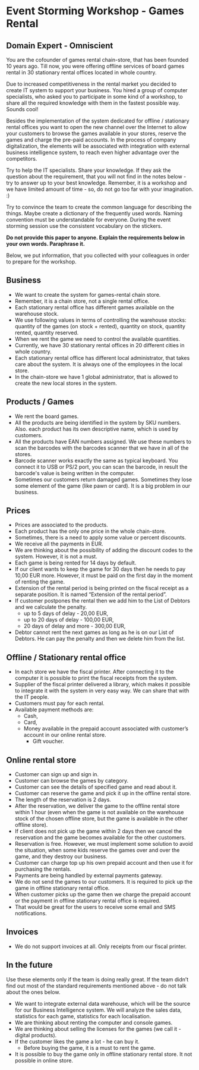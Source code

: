 # Event Storming Workshop - Games Rental

## Domain Expert - Omniscient

You are the cofounder of games rental chain-store, that has been founded 10 years ago. Till now, you were offering offline services of board games rental in 30 stationary rental offices located in whole country.

Due to increased competitiveness in the rental market you decided to create IT system to support your business. You hired a group of computer specialists, who asked you to participate in some kind of a workshop, to share all the required knowledge with them in the fastest possible way. Sounds cool!

Besides the implementation of the system dedicated for offline / stationary rental offices you want to open the new channel over the Internet to allow your customers to browse the games available in your stores, reserve the games and charge the pre-paid accounts. In the process of company digitalization, the elements will be associated with integration with external business intelligence system, to reach even higher advantage over the competitors.

Try to help the IT specialists. Share your knowledge. If they ask the question about the requirement, that you will not find in the notes below - try to answer up to your best knowledge. Remember, it is a workshop and we have limited amount of time - so, do not go too far with your imagination. :)

Try to convince the team to create the common language for describing the things. Maybe create a dictionary of the frequently used words. Naming convention must be understandable for everyone. During the event storming session use the consistent vocabulary on the stickers.

__Do not provide this paper to anyone. Explain the requirements below in your own words. Paraphrase it.__

Below, we put information, that you collected with your colleagues in order to prepare for the workshop.

## Business

* We want to create the system for games-rental chain store.
* Remember, it is a chain store, not a single rental office.
* Each stationary rental office has different games available on the warehouse stock.
* We use following values in terms of controlling the warehouse stocks: quantity of the games (on stock + rented), quantity on stock, quantity rented, quantity reserved. 
* When we rent the game we need to control the available quantities.
* Currently, we have 30 stationary rental offices in 20 different cities in whole country.
* Each stationary rental office has different local administrator, that takes care about the system. It is always one of the employees in the local store.
* In the chain-store we have 1 global administrator, that is allowed to create the new local stores in the system.

## Products / Games

* We rent the board games.
* All the products are being identified in the system by SKU numbers. Also. each product has its own descriptive name, which is used by customers.
* All the products have EAN numbers assigned. We use these numbers to scan the barcodes with the barcodes scanner that we have in all of the stores.
* Barcode scanner works exactly the same as typical keyboard. You connect it to USB or PS/2 port, you can scan the barcode, in result the barcode's value is being written in the computer.
* Sometimes our customers return damaged games. Sometimes they lose some element of the game (like pawn or card). It is a big problem in our business.

## Prices

* Prices are associated to the products.
* Each product has the only one price in the whole chain-store.
* Sometimes, there is a need to apply some value or percent discounts.
* We receive all the payments in EUR.
* We are thinking about the possibility of adding the discount codes to the system. However, it is not a must.
* Each game is being rented for 14 days by default.
* If our client wants to keep the game for 30 days then he needs to pay 10,00 EUR more. However, it must be paid on the first day in the moment of renting the game.
* Extension of the rental period is being printed on the fiscal receipt as a separate position. It is named “Extension of the rental period”.
* If customer postpones the rental then we add him to the List of Debtors and we calculate the penalty.
  * up to 5 days of delay - 20,00 EUR,
  * up to 20 days of delay - 100,00 EUR,
  * 20 days of delay and more - 300,00 EUR,
* Debtor cannot rent the next games as long as he is on our List of Debtors. He can pay the penalty and then we delete him from the list.

## Offline / Stationary rental office

* In each store we have the fiscal printer. After connecting it to the computer it is possible to print the fiscal receipts from the system. 
* Supplier of the fiscal printer delivered a library, which makes it possible to integrate it with the system in very easy way. We can share that with the IT people.
* Customers must pay for each rental.
* Available payment methods are:
  * Cash,
  * Card,
  * Money available in the prepaid account associated with customer’s account in our online rental store.
	* Gift voucher.

## Online rental store

* Customer can sign up and sign in.
* Customer can browse the games by category.
* Customer can see the details of specified game and read about it.
* Customer can reserve the game and pick it up in the offline rental store.
* The length of the reservation is 2 days.
* After the reservation, we deliver the game to the offline rental store within 1 hour (even when the game is not available on the warehouse stock of the chosen offline store, but the game is available in the other offline store).
* If client does not pick up the game within 2 days then we cancel the reservation and the game becomes available for the other customers.
* Reservation is free. However, we must implement some solution to avoid the situation, when some kids reserve the games over and over the game, and they destroy our business. 
* Customer can charge top up his own prepaid account and then use it for purchasing the rentals.
* Payments are being handled by external payments gateway.
* We do not send the games to our customers. It is required to pick up the game in offline stationary rental office.
* When customer picks up the game then we charge the prepaid account or the payment in offline stationary rental office is required.
* That would be great for the users to receive some email and SMS notifications.

## Invoices

* We do not support invoices at all. Only receipts from our fiscal printer.

## In the future

Use these elements only if the team is doing really great. If the team didn’t find out most of the standard requirements mentioned above - do not talk about the ones below.

* We want to integrate external data warehouse, which will be the source for our Business Intelligence system. We will analyze the sales data, statistics for each game, statistics for each localisation.
* We are thinking about renting the computer and console games.
* We are thinking about selling the licenses for the games (we call it - digital products).
* If the customer likes the game a lot - he can buy it.
  * Before buying the game, it is a must to rent the game.
* It is possible to buy the game only in offline stationary rental store. It not possible in online store.


